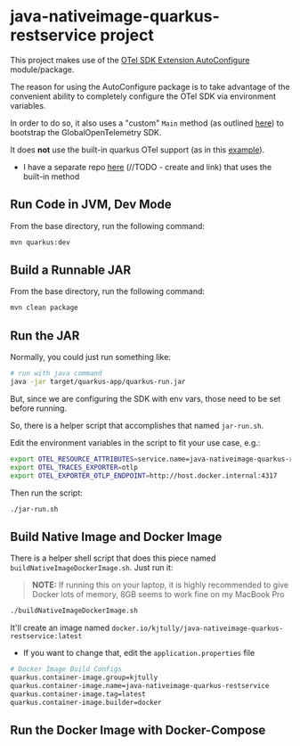 # java-nativeimage-quarkus-restservice project

This project makes use of the [OTel SDK Extension AutoConfigure](https://github.com/open-telemetry/opentelemetry-java/tree/main/sdk-extensions/autoconfigure) module/package.  

The reason for using the AutoConfigure package is to take advantage of the convenient ability to completely configure the OTel SDK via environment variables.

In order to do so, it also uses a "custom" `Main` method (as outlined [here](https://quarkus.io/guides/lifecycle)) to bootstrap the GlobalOpenTelemetry SDK.

It does  __not__  use the built-in quarkus OTel support (as in this [example](https://quarkus.io/guides/opentelemetry)).
- I have a separate repo [here](http://todo) (//TODO - create and link) that uses the built-in method

## Run Code in JVM, Dev Mode

From the base directory, run the following command:

```bash
mvn quarkus:dev
```

## Build a Runnable JAR

From the base directory, run the following command:

```bash
mvn clean package
```

## Run the JAR

Normally, you could just run something like:

```bash
# run with java command
java -jar target/quarkus-app/quarkus-run.jar
```

But, since we are configuring the SDK with env vars, those need to be set before running.

So, there is a helper script that accomplishes that named `jar-run.sh`.

Edit the environment variables in the script to fit your use case, e.g.:

```bash
export OTEL_RESOURCE_ATTRIBUTES=service.name=java-nativeimage-quarkus-restservice,service.namespace=kjt-java-nativeimage
export OTEL_TRACES_EXPORTER=otlp
export OTEL_EXPORTER_OTLP_ENDPOINT=http://host.docker.internal:4317
```

Then run the script:

```bash
./jar-run.sh
```

## Build Native Image and Docker Image

There is a helper shell script that does this piece named `buildNativeImageDockerImage.sh`.  Just run it:

> __NOTE:__  If running this on your laptop, it is highly recommended to give Docker lots of memory, 8GB seems to work fine on my MacBook Pro

```bash
./buildNativeImageDockerImage.sh
```

It'll create an image named `docker.io/kjtully/java-nativeimage-quarkus-restservice:latest`
- If you want to change that, edit the `application.properties` file

```bash
# Docker Image Build Configs
quarkus.container-image.group=kjtully
quarkus.container-image.name=java-nativeimage-quarkus-restservice
quarkus.container-image.tag=latest
quarkus.container-image.builder=docker
```

## Run the Docker Image with Docker-Compose


